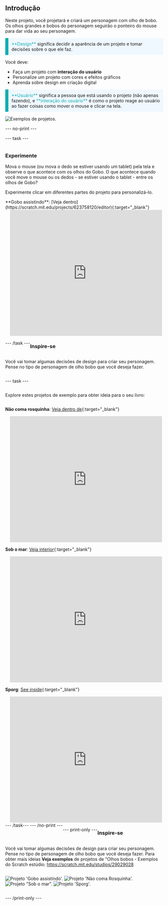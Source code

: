 ## Introdução

Neste projeto, você projetará e criará um personagem com olho de bobo. Os olhos grandes e bobos do personagem seguirão o ponteiro do mouse para dar vida ao seu personagem.

<p style="border-left: solid; border-width:10px; border-color: #0faeb0; background-color: aliceblue; padding: 10px;">
<span style="color: #0faeb0">**Design**</span> significa decidir a aparência de um projeto e tomar decisões sobre o que ele faz. 
</p>

Você deve:
+ Faça um projeto com **interação do usuário**
+ Personalize um projeto com cores e efeitos gráficos
+ Aprenda sobre design em criação digital

<p style="border-left: solid; border-width:10px; border-color: #0faeb0; background-color: aliceblue; padding: 10px;">
<span style="color: #0faeb0">**Usuário**</span> significa a pessoa que está usando o projeto (não apenas fazendo), e <span style="color: #0faeb0">**interação do usuário**</span> é como o projeto reage ao usuário ao fazer coisas como mover o mouse e clicar na tela. 
</p>

![Exemplos de projetos.](images/showcase-line.png)

--- no-print ---

--- task ---

<div style="display: flex; flex-wrap: wrap">
<div style="flex-basis: 175px; flex-grow: 1">  

### Experimente 

Mova o mouse (ou mova o dedo se estiver usando um tablet) pela tela e observe o que acontece com os olhos do Gobo. O que acontece quando você move o mouse ou os dedos - se estiver usando o tablet - entre os olhos de Gobo? 
  
Experimente clicar em diferentes partes do projeto para personalizá-lo.

</div>
<div>
**Gobo assistindo**: [Veja dentro] (https://scratch.mit.edu/projects/623758120/editor){:target="_blank"}
<div class="scratch-preview" style="margin-left: 15px;">
  <iframe allowtransparency="true" width="485" height="402" src="https://scratch.mit.edu/projects/embed/623758120/?autostart=false" frameborder="0"></iframe>
</div>

</div>

--- /task ---

### Inspire-se

Você vai tomar algumas decisões de design para criar seu personagem. Pense no tipo de personagem de olho bobo que você deseja fazer.

--- task ---

Explore estes projetos de exemplo para obter ideia para o seu livro:

**Não coma rosquinha**: [Veja dentro de](https://scratch.mit.edu/projects/623757873/editor){:target="_blank"}
<div class="scratch-preview" style="margin-left: 15px;">
  <iframe allowtransparency="true" width="485" height="402" src="https://scratch.mit.edu/projects/embed/623757873/?autostart=false" frameborder="0"></iframe>
</div>

**Sob o mar**: [Veja interior](https://scratch.mit.edu/projects/623758740/editor){:target="_blank"}
<div class="scratch-preview" style="margin-left: 15px;">
  <iframe allowtransparency="true" width="485" height="402" src="https://scratch.mit.edu/projects/embed/623758740/?autostart=false" frameborder="0"></iframe>
</div>

**Sporg**: [See inside](https://scratch.mit.edu/projects/623758437/editor){:target="_blank"}
<div class="scratch-preview" style="margin-left: 15px;">
  <iframe allowtransparency="true" width="485" height="402" src="https://scratch.mit.edu/projects/embed/623758437/?autostart=false" frameborder="0"></iframe>
</div>
--- /task--- --- /no-print ---

--- print-only ---

### Inspire-se

Você vai tomar algumas decisões de design para criar seu personagem. Pense no tipo de personagem de olho bobo que você deseja fazer. Para obter mais ideias **Veja exemplos** de projetos de "Olhos bobos - Exemplos do Scratch estúdio: https://scratch.mit.edu/studios/29029028

![Projeto 'Gobo assistindo'.](images/gobo-watching.png) ![Projeto 'Não coma Rosquinha'.](images/dont-eat-donut.png) ![Projeto "Sob o mar".](images/under-the-sea.png) ![Projeto 'Sporg'.](images/sporg.png)

--- /print-only ---

 

